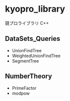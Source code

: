 # kyopro_library
競プロライブラリ C++

## DataSets_Queries
- UnionFindTree
- WeightedUnionFindTree
- SegmentTree


## NumberTheory
- PrimeFactor
- modpow
